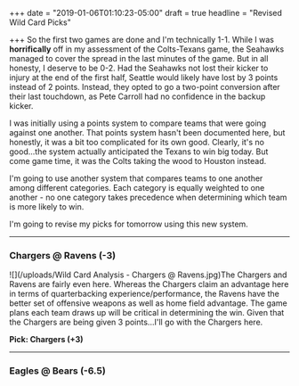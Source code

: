 +++
date = "2019-01-06T01:10:23-05:00"
draft = true
headline = "Revised Wild Card Picks"

+++
So the first two games are done and I'm technically 1-1. While I was **horrifically** off in my assessment of the Colts-Texans game, the Seahawks managed to cover the spread in the last minutes of the game. But in all honesty, I deserve to be 0-2. Had the Seahawks not lost their kicker to injury at the end of the first half, Seattle would likely have lost by 3 points instead of 2 points. Instead, they opted to go a two-point conversion after their last touchdown, as Pete Carroll had no confidence in the backup kicker.

I was initially using a points system to compare teams that were going against one another. That points system hasn't been documented here, but honestly, it was a bit too complicated for its own good. Clearly, it's no good...the system actually anticipated the Texans to win big today. But come game time, it was the Colts taking the wood to Houston instead.

I'm going to use another system that compares teams to one another among different categories. Each category is equally weighted to one another - no one category takes precedence when determining which team is more likely to win.

I'm going to revise my picks for tomorrow using this new system.

***

### Chargers @ Ravens (-3)

![](/uploads/Wild Card Analysis - Chargers @ Ravens.jpg)The Chargers and Ravens are fairly even here. Whereas the Chargers claim an advantage here in terms of quarterbacking experience/performance, the Ravens have the better set of offensive weapons as well as home field advantage. The game plans each team draws up will be critical in determining the win. Given that the Chargers are being given 3 points...I'll go with the Chargers here.

**Pick: Chargers (+3)**

***

### Eagles @ Bears (-6.5)